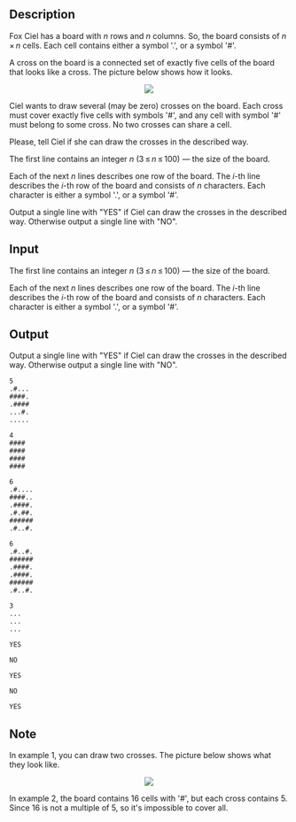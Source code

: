 ## Description

<div><p>Fox Ciel has a board with <span class="tex-span"><i>n</i></span> rows and <span class="tex-span"><i>n</i></span> columns. So, the board consists of <span class="tex-span"><i>n</i> × <i>n</i></span> cells. Each cell contains either a symbol '<span class="tex-font-style-tt">.</span>', or a symbol '<span class="tex-font-style-tt">#</span>'.</p><p>A cross on the board is a connected set of exactly five cells of the board that looks like a cross. The picture below shows how it looks.</p><center><img class="tex-graphics" src="file://zVwNTU4U.png" style="max-width: 100.0%;max-height: 100.0%;"></center><p>Ciel wants to draw several (may be zero) crosses on the board. Each cross must cover exactly five cells with symbols '<span class="tex-font-style-tt">#</span>', and any cell with symbol '<span class="tex-font-style-tt">#</span>' must belong to some cross. No two crosses can share a cell.</p><p>Please, tell Ciel if she can draw the crosses in the described way.</p></div><div class="input-specification"><p>The first line contains an integer <span class="tex-span"><i>n</i></span> (<span class="tex-span">3 ≤ <i>n</i> ≤ 100</span>) — the size of the board.</p><p>Each of the next <span class="tex-span"><i>n</i></span> lines describes one row of the board. The <span class="tex-span"><i>i</i></span>-th line describes the <span class="tex-span"><i>i</i></span>-th row of the board and consists of <span class="tex-span"><i>n</i></span> characters. Each character is either a symbol '<span class="tex-font-style-tt">.</span>', or a symbol '<span class="tex-font-style-tt">#</span>'.</p></div><div class="output-specification"><p>Output a single line with "<span class="tex-font-style-tt">YES</span>" if Ciel can draw the crosses in the described way. Otherwise output a single line with "<span class="tex-font-style-tt">NO</span>".</p></div>

## Input

<p>The first line contains an integer <span class="tex-span"><i>n</i></span> (<span class="tex-span">3 ≤ <i>n</i> ≤ 100</span>) — the size of the board.</p><p>Each of the next <span class="tex-span"><i>n</i></span> lines describes one row of the board. The <span class="tex-span"><i>i</i></span>-th line describes the <span class="tex-span"><i>i</i></span>-th row of the board and consists of <span class="tex-span"><i>n</i></span> characters. Each character is either a symbol '<span class="tex-font-style-tt">.</span>', or a symbol '<span class="tex-font-style-tt">#</span>'.</p>

## Output

<p>Output a single line with "<span class="tex-font-style-tt">YES</span>" if Ciel can draw the crosses in the described way. Otherwise output a single line with "<span class="tex-font-style-tt">NO</span>".</p>





```input1
5
.#...
####.
.####
...#.
.....

```




```input2
4
####
####
####
####

```




```input3
6
.#....
####..
.####.
.#.##.
######
.#..#.

```




```input4
6
.#..#.
######
.####.
.####.
######
.#..#.

```




```input5
3
...
...
...

```




```output1
YES

```




```output2
NO

```




```output3
YES

```




```output4
NO

```




```output5
YES

```



## Note

<p>In example 1, you can draw two crosses. The picture below shows what they look like.</p><center><img class="tex-graphics" src="file://E7KBdsbF.png" style="max-width: 100.0%;max-height: 100.0%;"></center><p>In example 2, the board contains 16 cells with '<span class="tex-font-style-tt">#</span>', but each cross contains 5. Since 16 is not a multiple of 5, so it's impossible to cover all.</p>
